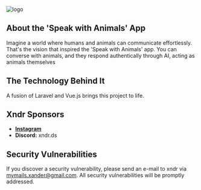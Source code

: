 
![logo](https://github.com/xndrgit/animalsapp-xndr/assets/115892862/8bfff1d3-9d15-4132-a8d3-a690aff7913e)


## About the 'Speak with Animals' App

Imagine a world where humans and animals can communicate effortlessly. That's the vision that inspired the 'Speak with Animals' app.
You can converse with animals, and they respond authentically through AI, acting as animals themselves

## The Technology Behind It

A fusion of Laravel and Vue.js brings this project to life.

## Xndr Sponsors
- **[Instagram](https://www.instagram.com/xndr.ig/)**
- **Discord:** xndr.ds

## Security Vulnerabilities

If you discover a security vulnerability, please send an e-mail to xndr via [mymails.xander@gmail.com](mailto:mymails.xander@gmail.com). All security vulnerabilities will be promptly addressed.
